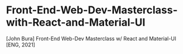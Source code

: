 # Front-End-Web-Dev-Masterclass-with-React-and-Material-UI
[John Bura] Front-End Web-Dev Masterclass w/ React and Material-UI [ENG, 2021]
